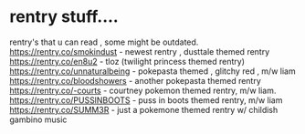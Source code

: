 # rentry stuff....
rentry's that u can read , some might be outdated. 
https://rentry.co/smokindust - newest rentry , dusttale themed rentry
https://rentry.co/en8u2 - tloz (twilight princess themed rentry)
https://rentry.co/unnaturalbeing - pokepasta themed , glitchy red , m/w liam
https://rentry.co/bloodshowers - another pokepasta themed rentry
https://rentry.co/-courts - courtney pokemon themed rentry, m/w liam.
https://rentry.co/PUSSlNBOOTS - puss in boots themed rentry, m/w liam
https://rentry.co/SUMM3R - just a pokemone themed rentry w/ childish gambino music
